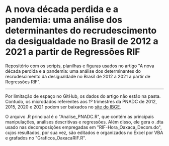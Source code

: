 # A nova década perdida e a pandemia: uma análise dos determinantes do recrudescimento da desigualdade no Brasil de 2012 a 2021 a partir de Regressões RIF

Repositório com os scripts, planilhas e figuras usados no artigo "A nova década perdida e a pandemia: uma análise dos determinantes do recrudescimento da desigualdade no Brasil de 2012 a 2021 a partir de Regressões RIF".

-----

Por limitação de espaço no GitHub, os dados do artigo não estão na pasta.
Contudo, os microdados referentes aos 1º trimestres da PNADC de 2012, 2015, 2020 e 2021 podem ser baixados no [site do IBGE](https://www.ibge.gov.br/estatisticas/sociais/trabalho/17270-pnad-continua.html?=&t=microdados).

O arquivo .R principal é o "Analise_PNADC.R", que contém as principais manipulações, análises descritivas e regressões.
Além disso, ele gera o .dta usado nas decomposições empregadas em "RIF-Hora_Oaxaca_Decom.do", cujos resultados, por sua vez, são editados e organizados no Excel por VBA e grafados no "Graficos_OaxacaRIF.R".
